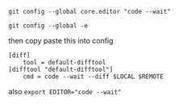 
```
git config --global core.editor "code --wait"

git config --global -e

```
then copy paste this into config

```
[diff]
    tool = default-difftool
[difftool "default-difftool"]
    cmd = code --wait --diff $LOCAL $REMOTE
```

also `export EDITOR="code --wait"`
